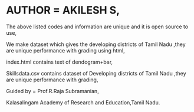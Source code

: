 # AUTHOR = AKILESH S,

The above listed codes and information are unique and it is open source to use,

We make dataset which gives the developing districts of Tamil Nadu ,they are unique performance with grading using html,

index.html contains text of dendogram+bar,

Skillsdata.csv contains dataset of Developing districts of Tamil Nadu ,they are unique performance with grading,

Guided by = Prof.R.Raja Subramanian,

Kalasalingam Academy of Research and Education,Tamil Nadu.
